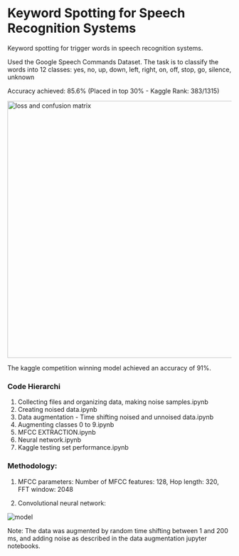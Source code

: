 # Keyword Spotting for Speech Recognition Systems
Keyword spotting for trigger words in speech recognition systems. 

Used the Google Speech Commands Dataset. The task is to classify the words into 12 classes: yes, no, up, down, left, right, on, off, stop, go, silence, unknown

Accuracy achieved: 85.6% (Placed in top 30% - Kaggle Rank: 383/1315)

<img width="576" alt="loss and confusion matrix" src="https://user-images.githubusercontent.com/18056877/35067373-acda92aa-fba1-11e7-9452-a1fec7f2291d.png">

The kaggle competition winning model achieved an accuracy of 91%.

### Code Hierarchi 

1. Collecting files and organizing data, making noise samples.ipynb
2. Creating noised data.ipynb
3. Data augmentation - Time shifting noised and unnoised data.ipynb	
4. Augmenting classes 0 to 9.ipynb
5. MFCC EXTRACTION.ipynb
6. Neural network.ipynb
7. Kaggle testing set performance.ipynb

### Methodology: 

1. MFCC parameters: 
Number of MFCC features: 128, 
Hop length: 320, 
FFT window: 2048

2. Convolutional neural network: 

![model](https://user-images.githubusercontent.com/18056877/35067415-ce308202-fba1-11e7-9372-110f84143bbc.png)

Note: The data was augmented by random time shifting between 1 and 200 ms, and adding noise as described in the data augmentation jupyter notebooks. 

